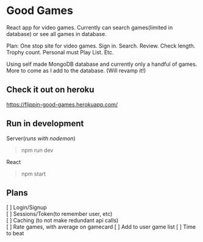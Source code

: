 # Good Games

React app for video games. Currently can search games(limited in database) or see all games in database.

Plan: One stop site for video games. Sign in. Search. Review. Check length. Trophy count. Personal must Play List. Etc.

Using self made MongoDB database and currently only a handful of games. More to come as I add to the database. (Will revamp it!)

## Check it out on heroku

https://flippin-good-games.herokuapp.com/

## Run in development

Server(_runs with nodemon_)

> npm run dev

React

> npm start

## Plans

[ ] Login/Signup  
[ ] Sessions/Token(to remember user, etc)  
[ ] Caching (to not make redundant api calls)  
[ ] Rate games, with average on gamecard 
[ ] Add to user game list 
[ ] Time to beat  